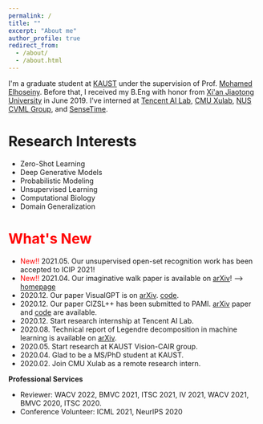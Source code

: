 ```yaml
---
permalink: /
title: ""
excerpt: "About me"
author_profile: true
redirect_from: 
  - /about/
  - /about.html
---
```


I'm a graduate student at [KAUST](https://www.kaust.edu.sa/en) under the supervision of Prof. [Mohamed Elhoseiny](http://www.mohamed-elhoseiny.com/home). Before that, I received my B.Eng with honor from [Xi'an Jiaotong University](http://en.xjtu.edu.cn/) in June 2019. I've interned at [Tencent AI Lab](https://ai.tencent.com/ailab/en/index), [CMU Xulab](https://xulabs.github.io/), [NUS CVML Group](https://sites.google.com/comp.nus.edu.sg/cvml/about-us?authuser=0), and [SenseTime](https://www.sensetime.com/en). 


Research Interests
======
* Zero-Shot Learning
* Deep Generative Models
* Probabilistic Modeling
* Unsupervised Learning
* Computational Biology
* Domain Generalization

<span style="color:red">What's New</span>
======
* <span style="color:red">New!!</span> 2021.05. Our unsupervised open-set recognition work has been accepted to ICIP 2021!
* <span style="color:red">New!!</span> 2021.04. Our imaginative walk paper is available on [arXiv](https://arxiv.org/abs/2104.09757)! --> [homepage](https://imaginative-walks.github.io/)                     
* 2020.12. Our paper VisualGPT is on [arXiv](https://arxiv.org/abs/2102.10407).  [code](https://github.com/Vision-CAIR/VisualGPT). 
* 2020.12. Our paper CIZSL++ has been submitted to PAMI. [arXiv](https://arxiv.org/abs/2101.00173) paper and [code](https://github.com/Elhoseiny-VisionCAIR-Lab/CIZSL.v2) are available. 
* 2020.12. Start research internship at Tencent AI Lab.
* 2020.08. Technical report of Legendre decomposition in machine learning is available on [arXiv](https://arxiv.org/abs/2008.05095).
* 2020.05. Start research at KAUST Vision-CAIR group.
* 2020.04. Glad to be a MS/PhD student at KAUST.
* 2020.02. Join CMU Xulab as a remote research intern.
      
**Professional Services**
* Reviewer: WACV 2022, BMVC 2021, ITSC 2021, IV 2021, WACV 2021, BMVC 2020, ITSC 2020.
* Conference Volunteer: ICML 2021, NeurIPS 2020
